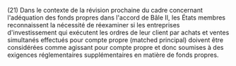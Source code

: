 (21) Dans le contexte de la révision prochaine du cadre concernant l'adéquation des fonds propres dans l'accord de Bâle II, les États membres reconnaissent la nécessité de réexaminer si les entreprises d'investissement qui exécutent les ordres de leur client par achats et ventes simultanés effectués pour compte propre (matched principal) doivent être considérées comme agissant pour compte propre et donc soumises à des exigences réglementaires supplémentaires en matière de fonds propres.